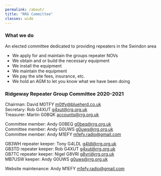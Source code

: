 ```yaml
---
permalink: /about/
title: "RRG Committee"
classes: wide
---
```


### What we do
An elected committee dedicated to providing repeaters in the Swindon area  
* We apply for and maintain the groups repeater NOVs
* We obtain and or build the necessary equipment
* We install the equipment
* We maintain the equipment
* We pay the site fees, insurance, etc.
* We hold an AGM to let you know what we have been doing  

### Ridgeway Repeater Group Committee 2020-2021

Chairman: David M0TFY [m0tfy@blueherd.co.uk](mailto:m0tfy@blueherd.co.uk)\
Secretary: Rob G4XUT [g4xut@rrg.org.uk](mailto:g4xut@rrg.org.uk)\
Treasurer: Martin G0BQK [accounts@rrg.org.uk](mailto:accounts@rrg.org.uk)  

Committee member: Andy G0BEQ [g0beq@rrg.org.uk](mailto:g0beq@rrg.org.uk)\
Committee member: Andy G0UWS [g0uws@rrg.org.uk](mailto:g0uws@rrg.org.uk)\
Committee member: Andy M1EFY [m1efy.radio@gmail.com](mailto:m1efy.radio@gmail.com)  

GB3WH repeater keeper: Tony G4LDL [g4ldl@rrg.org.uk](mailto:g4ldl@rrg.org.uk)\
GB3TD repeater keeper: Rob G4XUT [g4xut@rrg.org.uk](mailto:g4xut@rrg.org.uk)\
GB7TC repeater keeper: Nigel G8VRI [g8vri@rrg.org.uk](mailto:g8vri@rrg.org.uk)\
MB7USW keeper: Andy G0UWS [g0uws@rrg.org.uk](mailto:g0uws@rrg.org.uk)  

Website maintenance: Andy M1EFY  [m1efy.radio@gmail.com](mailto:m1efy.radio@gmail.com)  

